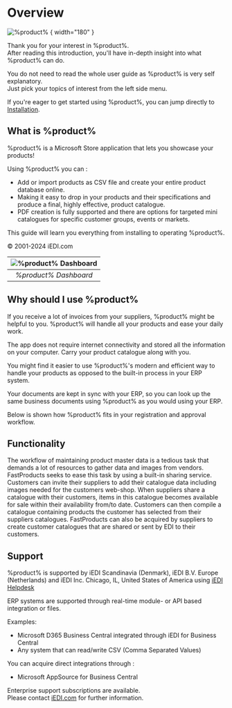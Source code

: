 # Overview

![%product%](fastapprove.svg) { width="180" }

Thank you for your interest in %product%.  
After reading this introduction, you'll have in-depth insight into what %product% can do.

You do not need to read the whole user guide as %product% is very self explanatory.  
Just pick your topics of interest from the left side menu.

If you're eager to get started using %product%, you can jump directly to [Installation](Installation.md).

## What is %product%

%product% is a Microsoft Store application that lets you showcase your products!

Using %product% you can :
- Add or import products as CSV file and create your entire product database online.
- Making it easy to drop in your products and their specifications and produce a final, highly effective, product catalogue.
- PDF creation is fully supported and there are options for targeted mini catalogues for specific customer groups, events or markets.

This guide will learn you everything from installing to operating %product%.

&copy; 2001-2024 iEDI.com

| ![%product% Dashboard](dashboard.png) |
|:-------------------------------------:|
|         *%product% Dashboard*         |

## Why should I use %product%

If you receive a lot of invoices from your suppliers, %product% might be helpful to you.
%product% will handle all your products and ease your daily work.

The app does not require internet connectivity and stored all the information on your computer.
Carry your product catalogue along with you.

You might find it easier to use %product%'s modern and efficient way to handle your products as opposed
to the built-in process in your ERP system.

Your documents are kept in sync with your ERP, so you can look up the same business documents using
%product% as you would using your ERP.

Below is shown how %product% fits in your registration and approval workflow.

## Functionality

The workflow of maintaining product master data is a tedious task that demands a lot of resources to gather data and images from vendors. FastProducts seeks to ease this task by using a built-in sharing service. Customers can invite their suppliers to add their catalogue data including images needed for the customers web-shop. When suppliers share a catalogue with their customers, items in this catalogue becomes available for sale within their availability from/to date. Customers can then compile a catalogue containing products the customer has selected from their suppliers catalogues. FastProducts can also be acquired by suppliers to create customer catalogues that are shared or sent by EDI to their customers.

## Support

%product% is supported by iEDI Scandinavia (Denmark), iEDI B.V. Europe (Netherlands) and
iEDI Inc. Chicago, IL, United States of America using [iEDI Helpdesk](https://helpdesk.iedi.com)

ERP systems are supported through real-time module- or API based integration or files.

Examples:

- Microsoft D365 Business Central integrated through iEDI for Business Central
- Any system that can read/write CSV (Comma Separated Values)

You can acquire direct integrations through :

- Microsoft AppSource for Business Central

Enterprise support subscriptions are available.  
Please contact [iEDI.com](mailto://info@iedi.com) for further information.
